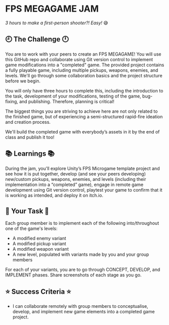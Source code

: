 # FPS MEGAGAME JAM
*3 hours to make a first-person shooter?! Easy!* 😅

## 🕘 The Challenge 🕛

You are to work with your peers to create an FPS MEGAGAME! You will use this GitHub repo and collaborate using Git version control to implement game modifications into a "completed" game. The provided project contains a fully playable game, including multiple pickups, weapons, enemies, and levels. We'll go through some collaboration basics and the project structure before we begin.

You will only have three hours to complete this, including the introduction to the task, development of your modifications, testing of the game, bug-fixing, and publishing. Therefore, planning is critical!

The biggest things you are striving to achieve here are not only related to the finished game, but of experiencing a semi-structured rapid-fire ideation and creation process.

We'll build the completed game with everybody’s assets in it by the end of class and publish it too!

## 📚 Learnings 📚

During the jam, you'll explore Unity’s FPS Microgame template project and see how it is put together, develop (and see your peers developing) new/custom pickups, weapons, enemies, and levels (including their implementation into a “completed” game), engage in remote game development using Git version control, playtest your game to confirm that it is working as intended, and deploy it on itch.io.

## 💟 Your Task 💟

Each group member is to implement each of the following into/throughout one of the game's levels:
* A modified enemy variant
* A modified pickup variant
* A modified weapon variant
* A new level, populated with variants made by you and your group members

For each of your variants, you are to go through CONCEPT, DEVELOP, and IMPLEMENT phases. Share screenshots of each stage as you go.

## ⭐ Success Criteria ⭐

* I can collaborate remotely with group members to conceptualise, develop, and implement new game elements into a completed game project.
